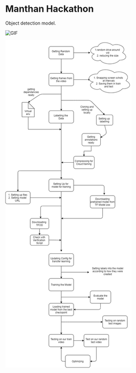 # Manthan Hackathon

Object detection model.

![GIF](assets/obj-display-gif.gif)

![IMG](https://github.com/Hrushi11/Manthan-Hackathon-INTL-IVA-06/blob/main/assets/TFOD-Workflow.jpg?raw=true)
